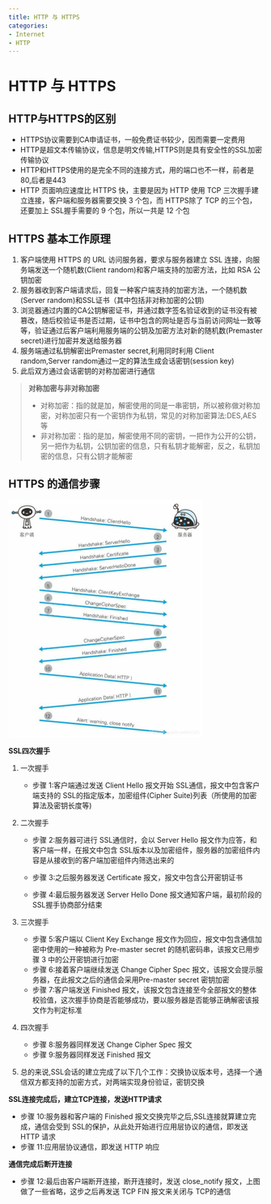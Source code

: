 ```yaml
---
title: HTTP 与 HTTPS
categories:
- Internet
- HTTP
---
```

# HTTP 与 HTTPS

## HTTP与HTTPS的区别

- HTTPS协议需要到CA申请证书，一般免费证书较少，因而需要一定费用
- HTTP是超文本传输协议，信息是明文传输,HTTPS则是具有安全性的SSL加密传输协议
- HTTP和HTTPS使用的是完全不同的连接方式，用的端口也不一样，前者是80,后者是443
- HTTP 页面响应速度比 HTTPS 快，主要是因为 HTTP 使用 TCP 三次握手建立连接，客户端和服务器需要交换 3 个包，而 HTTPS除了 TCP 的三个包，还要加上 SSL握手需要的 9 个包，所以一共是 12 个包

## HTTPS 基本工作原理

1. 客户端使用 HTTPS 的 URL 访问服务器，要求与服务器建立 SSL 连接，向服务端发送一个随机数(Client random)和客户端支持的加密方法，比如 RSA 公钥加密
2. 服务器收到客户端请求后，回复一种客户端支持的加密方法，一个随机数(Server random)和SSL证书（其中包括非对称加密的公钥)
3. 浏览器通过内置的CA公钥解密证书，并通过数字签名验证收到的证书没有被篡改，随后校验证书是否过期，证书中包含的网址是否与当前访问网址一致等等，验证通过后客户端利用服务端的公钥及加密方法对新的随机数(Premaster secret)进行加密并发送给服务器
4. 服务端通过私钥解密出Premaster secret,利用同时利用 Client random,Server random通过一定的算法生成会话密钥(session key)
5. 此后双方通过会话密钥的对称加密进行通信

> **对称加密与非对称加密**
>
> - 对称加密：指的就是加，解密使用的同是一串密钥，所以被称做对称加密，对称加密只有一个密钥作为私钥，常见的对称加密算法:DES,AES等
> - 非对称加密：指的是加，解密使用不同的密钥，一把作为公开的公钥，另一把作为私钥，公钥加密的信息，只有私钥才能解密，反之，私钥加密的信息，只有公钥才能解密
>

## HTTPS 的通信步骤

<img src="https://raw.githubusercontent.com/LuShan123888/Files/main/Pictures/20210707134233.png" alt="2020042800445749" style="zoom:50%;" />

**SSL四次握手**

1. 一次握手

    - 步骤 1:客户端通过发送 Client Hello 报文开始 SSL通信，报文中包含客户端支持的 SSL的指定版本，加密组件(Cipher Suite)列表（所使用的加密算法及密钥长度等)

2. 二次握手

    - 步骤 2:服务器可进行 SSL通信时，会以 Server Hello 报文作为应答，和客户端一样，在报文中包含 SSL版本以及加密组件，服务器的加密组件内容是从接收到的客户端加密组件内筛选出来的

    - 步骤 3:之后服务器发送 Certificate 报文，报文中包含公开密钥证书

    - 步骤 4:最后服务器发送 Server Hello Done 报文通知客户端，最初阶段的 SSL握手协商部分结束

3. 三次握手

    - 步骤 5:客户端以 Client Key Exchange 报文作为回应，报文中包含通信加密中使用的一种被称为 Pre-master secret 的随机密码串，该报文已用步骤 3 中的公开密钥进行加密
    - 步骤 6:接着客户端继续发送 Change Cipher Spec 报文，该报文会提示服务器，在此报文之后的通信会采用Pre-master secret 密钥加密
    - 步骤 7:客户端发送 Finished 报文，该报文包含连接至今全部报文的整体校验值，这次握手协商是否能够成功，要以服务器是否能够正确解密该报文作为判定标准

4. 四次握手

    - 步骤 8:服务器同样发送 Change Cipher Spec 报文
    - 步骤 9:服务器同样发送 Finished 报文

5. 总的来说,SSL会话的建立完成了以下几个工作：交换协议版本号，选择一个通信双方都支持的加密方式，对两端实现身份验证，密钥交换

**SSL连接完成后，建立TCP连接，发送HTTP请求**

- 步骤 10:服务器和客户端的 Finished 报文交换完毕之后,SSL连接就算建立完成，通信会受到 SSL的保护，从此处开始进行应用层协议的通信，即发送 HTTP 请求
- 步骤 11:应用层协议通信，即发送 HTTP 响应

**通信完成后断开连接**

- 步骤 12:最后由客户端断开连接，断开连接时，发送 close_notify 报文，上图做了一些省略，这步之后再发送 TCP FIN 报文来关闭与 TCP的通信